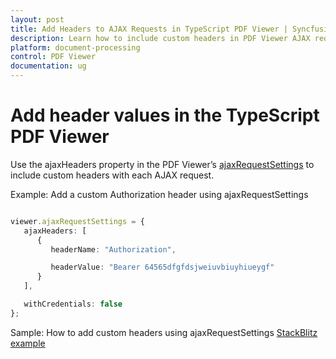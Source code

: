 ```yaml
---
layout: post
title: Add Headers to AJAX Requests in TypeScript PDF Viewer | Syncfusion
description: Learn how to include custom headers in PDF Viewer AJAX requests using ajaxRequestSettings and ajaxHeaders in the TypeScript PDF Viewer component.
platform: document-processing
control: PDF Viewer
documentation: ug
---
```


# Add header values in the TypeScript PDF Viewer

Use the ajaxHeaders property in the PDF Viewer’s [ajaxRequestSettings](https://ej2.syncfusion.com/documentation/api/pdfviewer/#ajaxrequestsettings) to include custom headers with each AJAX request.

Example: Add a custom Authorization header using ajaxRequestSettings

```ts

viewer.ajaxRequestSettings = {
   ajaxHeaders: [
      {
         headerName: "Authorization",

         headerValue: "Bearer 64565dfgfdsjweiuvbiuyhiueygf"
      }
   ],

   withCredentials: false
};

```

Sample: How to add custom headers using ajaxRequestSettings
[StackBlitz example](https://stackblitz.com/edit/typescript-nv1way?file=index.ts)
